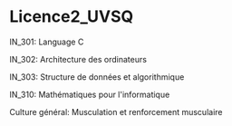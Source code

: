 # Licence2_UVSQ

IN_301: Language C

IN_302: Architecture des ordinateurs

IN_303: Structure de données et algorithmique

IN_310: Mathématiques pour l'informatique

Culture général: Musculation et renforcement musculaire 
